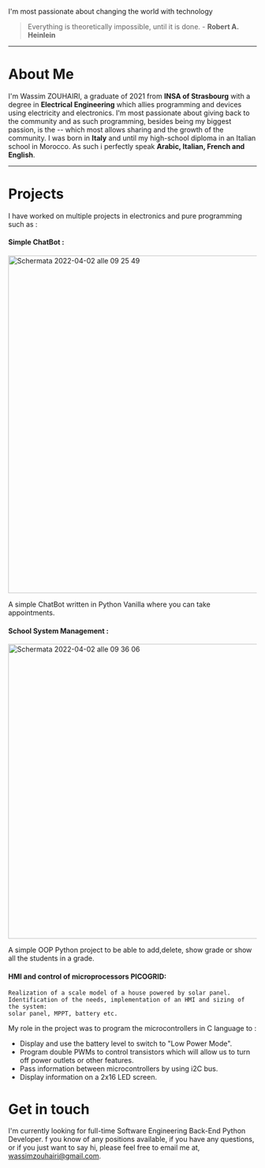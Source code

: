 I'm most passionate about changing the world with technology

>Everything is theoretically impossible, until it is done. - **Robert A. Heinlein**

-----------------------------------------------------------

# About Me

I'm Wassim ZOUHAIRI, a graduate of 2021 from **INSA of Strasbourg** with a degree in **Electrical Engineering** which allies programming and devices using electricity and electronics. I'm most passionate about giving back to the community and as such programming, besides being my biggest passion, is the -- which most allows sharing and the growth of the community.
I was born in **Italy** and until my high-school diploma in an Italian school in Morocco. As such i perfectly speak **Arabic, Italian, French and English**.

-----------------------------------------------

# Projects

I have worked on multiple projects in electronics and pure programming such as : 

#### Simple ChatBot : 

<img width="685" alt="Schermata 2022-04-02 alle 09 25 49" src="https://user-images.githubusercontent.com/96634620/161372258-19c211b4-f504-47a9-b190-717b4a6ca5d3.png">

A simple ChatBot written in Python Vanilla where you can take appointments.

#### School System Management : 

<img width="598" alt="Schermata 2022-04-02 alle 09 36 06" src="https://user-images.githubusercontent.com/96634620/161372388-51bec27a-3373-4e1a-8e42-9d4dc4391d65.png">

A simple OOP Python project to be able to add,delete, show grade or show all the students in a grade.

#### HMI and control of microprocessors PICOGRID:
```
Realization of a scale model of a house powered by solar panel. 
Identification of the needs, implementation of an HMI and sizing of the system: 
solar panel, MPPT, battery etc.
```
My role in the project was to program the microcontrollers in C language to :

* Display and use the battery level to switch to "Low Power Mode".
* Program double PWMs to control transistors which will allow us to turn off power outlets or other features.
* Pass information between microcontrollers by using i2C bus.
* Display information on a 2x16 LED screen.


# Get in touch

I'm currently looking for full-time Software Engineering Back-End Python Developer. f you know of any positions available, if you have any questions, or if you just want to say hi, please feel free to email me at, wassimzouhairi@gmail.com.

